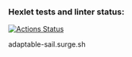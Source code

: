 ### Hexlet tests and linter status:
[![Actions Status](https://github.com/YaAleksey/layout-designer-project-56/workflows/hexlet-check/badge.svg)](https://github.com/YaAleksey/layout-designer-project-56/actions)

adaptable-sail.surge.sh